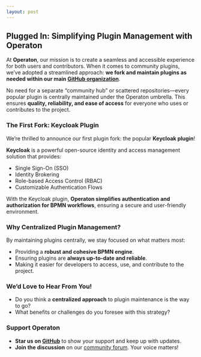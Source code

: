 ```yaml
---
layout: post
---
```


## Plugged In: Simplifying Plugin Management with Operaton

At **Operaton**, our mission is to create a seamless and accessible experience for both users and contributors. When it comes to community plugins, we’ve adopted a streamlined approach: **we fork and maintain plugins as needed within our main  [GitHub organization](https://github.com/operaton)**.

No need for a separate “community hub” or scattered repositories—every popular plugin is centrally maintained under the Operaton umbrella. This ensures **quality, reliability, and ease of access** for everyone who uses or contributes to the project.

### The First Fork: Keycloak Plugin

We’re thrilled to announce our first plugin fork: the popular **Keycloak plugin**!

**Keycloak** is a powerful open-source identity and access management solution that provides:
- Single Sign-On (SSO)
- Identity Brokering
- Role-based Access Control (RBAC)
- Customizable Authentication Flows

With the Keycloak plugin, **Operaton simplifies authentication and authorization for BPMN workflows**, ensuring a secure and user-friendly environment.

### Why Centralized Plugin Management?

By maintaining plugins centrally, we stay focused on what matters most:
- Providing a **robust and cohesive BPMN engine**.
- Ensuring plugins are **always up-to-date and reliable**.
- Making it easier for developers to access, use, and contribute to the project.

### We’d Love to Hear From You!

- Do you think a **centralized approach** to plugin maintenance is the way to go?
- What benefits or challenges do you foresee with this strategy?

### Support Operaton

- **Star us on [GitHub](https://github.com/operaton/operaton)** to show your support and keep up with updates.
- **Join the discussion** on our [community forum](https://forum.operaton.org). Your voice matters!
